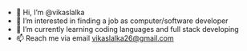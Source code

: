 - 👋 Hi, I’m @vikaslalka
- 👀 I’m interested in finding a job as computer/software developer
- 🌱 I’m currently learning coding languages and full stack developing
- 📫 Reach me via email vikaslalka26@gmail.com

<!---
vikaslalka/vikaslalka is a ✨ special ✨ repository because its `README.md` (this file) appears on your GitHub profile.
You can click the Preview link to take a look at your changes.
--->
